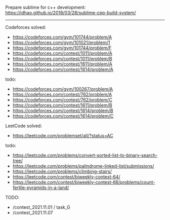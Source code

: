 
Prepare sublime for c++ development:
    https://jdhao.github.io/2018/03/28/sublime-cpp-build-system/

---

Codeforces
solved:
- https://codeforces.com/gym/101744/problem/A
- https://codeforces.com/gym/101021/problem/1
- https://codeforces.com/gym/101744/problem/F
- https://codeforces.com/contest/1011/problem/A
- https://codeforces.com/contest/1011/problem/B
- https://codeforces.com/contest/1611/problem/A
- https://codeforces.com/contest/1614/problem/A

todo:
- https://codeforces.com/gym/100267/problem/A
- https://codeforces.com/contest/762/problem/A
- https://codeforces.com/contest/762/problem/C
- https://codeforces.com/contest/1611/problem/B
- https://codeforces.com/contest/1614/problem/B
- https://codeforces.com/contest/1614/problem/C

LeetCode
solved:
- https://leetcode.com/problemset/all/?status=AC

todo:
- https://leetcode.com/problems/convert-sorted-list-to-binary-search-tree/
- https://leetcode.com/problems/palindrome-linked-list/submissions/
- https://leetcode.com/problems/climbing-stairs/	
- https://leetcode.com/contest/biweekly-contest-64/
- https://leetcode.com/contest/biweekly-contest-66/problems/count-fertile-pyramids-in-a-land/


TODO:
- /contest_2021.11.01 / task_G
- /contest_2021.11.07
